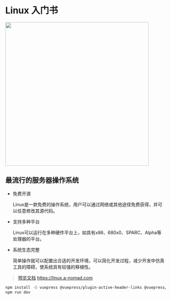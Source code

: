 # Linux 入门书

<a src='https://linux.a-nomad.com'>
<img src='https://s2.loli.net/2022/08/04/pBv6tg2bSeXFqk5.png' width='450' />
</a>

## 最流行的服务器操作系统

* 免费开源

    Linux是一款免费的操作系统，用户可以通过网络或其他途径免费获得，并可以任意修改其源代码。

* 支持多种平台

    Linux可以运行在多种硬件平台上，如具有x86、680x0、SPARC、Alpha等处理器的平台。

* 系统生态完整

    简单操作就可以配置出合适的开发环境，可以简化开发过程，减少开发中仿真工具的障碍，使系统具有较强的移植性。


> [预览文档](https://linux.a-nomad.com) https://linux.a-nomad.com

```sh
npm install -D vuepress @vuepress/plugin-active-header-links @vuepress/plugin-back-to-top @vuepress/plugin-google-analytics @vuepress/plugin-medium-zoom watchman
npm run dev
```